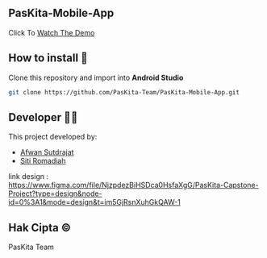 ## PasKita-Mobile-App

Click To [Watch The Demo](https://drive.google.com/file/d/1jSHvNt9DPKioVHX1vsNc9JebKYjqaF-x/view?usp=sharing)

## How to install 🔧
Clone this repository and import into **Android Studio**
```bash
git clone https://github.com/PasKita-Team/PasKita-Mobile-App.git
```

## Developer 👷‍♀
This project developed by:
* [Afwan Sutdrajat](https://github.com/Waans14)
* [Siti Romadiah](https://github.com/SRomadiah)

link design : https://www.figma.com/file/NjzpdezBiHSDca0HsfaXgG/PasKita-Capstone-Project?type=design&node-id=0%3A1&mode=design&t=im5GjRsnXuhGkQAW-1

## Hak Cipta ©️
PasKita Team
